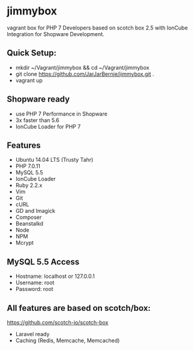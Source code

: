 # jimmybox
vagrant box for PHP 7 Developers based on scotch box 2.5 with IonCube Integration for Shopware Development.

## Quick Setup:
- mkdir ~/Vagrant/jimmybox && cd ~/Vagrant/jimmybox
- git clone https://github.com/JarJarBernie/jimmybox.git .
- vagrant up

## Shopware ready
- use PHP 7 Performance in Shopware
- 3x faster than 5.6
- IonCube Loader for PHP 7

## Features
- Ubuntu 14.04 LTS (Trusty Tahr)
- PHP 7.0.11
- MySQL 5.5
- IonCube Loader
- Ruby 2.2.x
- Vim
- Git
- cURL
- GD and Imagick
- Composer
- Beanstalkd
- Node
- NPM
- Mcrypt

## MySQL 5.5 Access

- Hostname: localhost or 127.0.0.1
- Username: root
- Password: root

## All features are based on scotch/box:
https://github.com/scotch-io/scotch-box

- Laravel ready
- Caching (Redis, Memcache, Memcached)